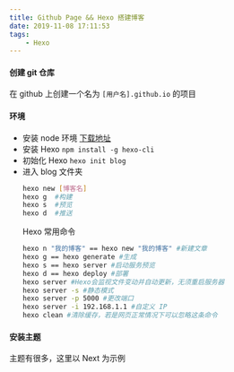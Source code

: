 ```yaml
---
title: Github Page && Hexo 搭建博客
date: 2019-11-08 17:11:53
tags:
    - Hexo
---
```


#### 创建 git 仓库

在 github 上创建一个名为 `[用户名].github.io` 的项目

#### 环境

-   安装 node 环境 [下载地址](https://nodejs.org/zh-cn/)
-   安装 Hexo `npm install -g hexo-cli`
-   初始化 Hexo `hexo init blog`
-   进入 blog 文件夹
    ```bash
    hexo new [博客名]
    hexo g  #构建
    hexo s  #预览
    hexo d  #推送
    ```
    Hexo 常用命令
    ```bash
    hexo n "我的博客" == hexo new "我的博客" #新建文章
    hexo g == hexo generate #生成
    hexo s == hexo server #启动服务预览
    hexo d == hexo deploy #部署
    hexo server #Hexo会监视文件变动并自动更新，无须重启服务器
    hexo server -s #静态模式
    hexo server -p 5000 #更改端口
    hexo server -i 192.168.1.1 #自定义 IP
    hexo clean #清除缓存，若是网页正常情况下可以忽略这条命令
    ```

#### 安装主题

主题有很多，这里以 Next 为示例
